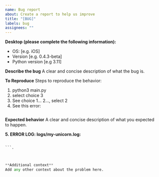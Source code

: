 ```yaml
---
name: Bug report
about: Create a report to help us improve
title: "[BUG]"
labels: bug
assignees: ""
---
```


**Desktop (please complete the following information):**

- OS: [e.g. iOS]
- Version [e.g. 0.4.3-beta]
- Python version [e.g 3.11]

**Describe the bug**
A clear and concise description of what the bug is.

**To Reproduce**
Steps to reproduce the behavior:

1. python3 main.py
2. select choice 3
3. See choice 1... 2..., select 2
4. See this error:

```python

```

**Expected behavior**
A clear and concise description of what you expected to happen.

**5. ERROR LOG: logs/my-unicorn.log:**

````python

```.



**Additional context**
Add any other context about the problem here.
````
